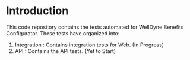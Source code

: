 # Introduction 
This code repository contains the tests automated for WellDyne Benefits Configurator. These tests have organized into:
1. Integration : Contains integration tests for Web. (In Progress)
2. API : Contains the API tests. (Yet to Start)